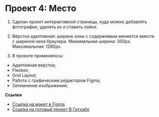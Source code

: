 # Проект 4: Место

1. Сделан проект интерактивной страницы, куда можно добавлять фотографии, удалять их и ставить лайки.

2. Вёрстка адаптивная: ширина зоны с содержимым меняется вместе с шириной окна браузера.
   Минимальная ширина: 300px. Максимальная: 1280px.

3. В проекте применялось:
* Адаптивная верстка;
* Flexbox;
* Grid Layout;
* Работа с графическим редактором Figma;
* Затемнение изображений;

**Ссылки**

* [Ссылка на макет в Figma](https://www.figma.com/file/StZjf8HnoeLdiXS7dYrLAh/JavaScript.-Sprint-4)
* [Ссылка на готовый проект В Гитхабе](https://tangom.github.io/mesto/index.html )
